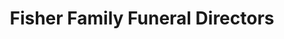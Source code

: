---
title: "Fisher Family Funeral Directors"
url: /croydon/fisher-family-funeral-directors/
shop: funeral directors
---